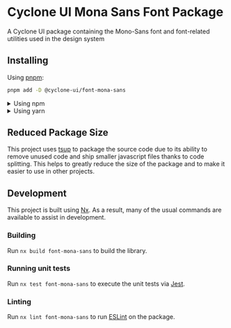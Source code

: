 <!-- START header -->
<!-- END header -->

# Cyclone UI Mona Sans Font Package

A Cyclone UI package containing the Mono-Sans font and font-related utilities used in the design system

<!-- START doctoc -->
<!-- END doctoc -->

## Installing

Using [pnpm](http://pnpm.io):

```bash
pnpm add -D @cyclone-ui/font-mona-sans
```

<details>
  <summary>Using npm</summary>

```bash
npm install -D @cyclone-ui/font-mona-sans
```

</details>

<details>
  <summary>Using yarn</summary>

```bash
yarn add -D @cyclone-ui/font-mona-sans
```

</details>

## Reduced Package Size

This project uses [tsup](https://tsup.egoist.dev/) to package the source code due to its ability to remove unused code and ship smaller javascript files thanks to code splitting. This helps to greatly reduce the size of the package and to make it easier to use in other projects.

## Development

This project is built using [Nx](https://nx.dev). As a result, many of the usual commands are available to assist in development.

### Building

Run `nx build font-mona-sans` to build the library.

### Running unit tests

Run `nx test font-mona-sans` to execute the unit tests via [Jest](https://jestjs.io).

### Linting

Run `nx lint font-mona-sans` to run [ESLint](https://eslint.org/) on the package.

<!-- START footer -->
<!-- END footer -->
